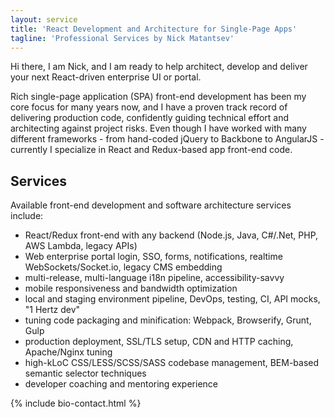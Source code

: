 ```yaml
---
layout: service
title: 'React Development and Architecture for Single-Page Apps'
tagline: 'Professional Services by Nick Matantsev'
---
```


Hi there, I am Nick, and I am ready to help architect, develop and deliver your next React-driven enterprise UI or portal.

Rich single-page application (SPA) front-end development has been my core focus for many years now, and I have a proven track record of delivering production code, confidently guiding technical effort and architecting against project risks. Even though I have worked with many different frameworks - from hand-coded jQuery to Backbone to AngularJS - currently I specialize in React and Redux-based app front-end code.

## Services

Available front-end development and software architecture services include:

- React/Redux front-end with any backend (Node.js, Java, C#/.Net, PHP, AWS Lambda, legacy APIs)
- Web enterprise portal login, SSO, forms, notifications, realtime WebSockets/Socket.io, legacy CMS embedding
- multi-release, multi-language i18n pipeline, accessibility-savvy
- mobile responsiveness and bandwidth optimization
- local and staging environment pipeline, DevOps, testing, CI, API mocks, "1 Hertz dev"
- tuning code packaging and minification: Webpack, Browserify, Grunt, Gulp
- production deployment, SSL/TLS setup, CDN and HTTP caching, Apache/Nginx tuning
- high-kLoC CSS/LESS/SCSS/SASS codebase management, BEM-based semantic selector techniques
- developer coaching and mentoring experience

{% include bio-contact.html %}
